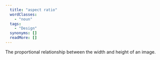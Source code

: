 ```yaml
---
  title: "aspect ratio"
  wordClasses: 
    - "noun"
  tags: 
    - "Design"
  synonyms: []
  readMore: []
---
```

The proportional relationship between the width and height of an image.
